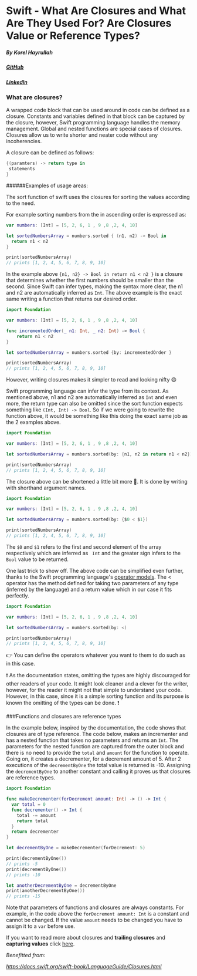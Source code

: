 # Swift - What Are Closures and What Are They Used For? Are Closures Value or Reference Types?

##### By Korel Hayrullah

##### [GitHub]( https://github.com/korelhayrullah)

##### [LinkedIn](https://www.linkedin.com/in/korel-chairoula-238882121)

### What are closures?

A wrapped code block that can be used around in code can be defined as a closure. Constants and variables defined in that block can be captured by the closure, however, Swift programming language handles the memory management. Global and nested functions are special cases of closures. Closures allow us to write shorter and neater code without any incoherencies. 

A closure can be defined as follows:

```swift
{(paramters) -> return type in
 statements
}
```

######Examples of usage areas:

The sort function of swift uses the closures for sorting the values according to the need.

For example sorting numbers from the in ascending order is expressed as: 

```swift
var numbers: [Int] = [5, 2, 6, 1 , 9 ,8 ,2, 4, 10]

let sortedNumbersArray = numbers.sorted { (n1, n2) -> Bool in
  return n1 < n2
}

print(sortedNumbersArray)
// prints [1, 2, 4, 5, 6, 7, 8, 9, 10]
```

In the example above ```{n1, n2} -> Bool in return n1 < n2 }``` is a closure that determines whether the first numbers should be smaller than the second. Since Swift can infer types, making the syntax more clear, the n1 and n2 are automatically inferred as ```Int```. The above example is the exact same writing a function that returns our desired order.

```swift
import Foundation

var numbers: [Int] = [5, 2, 6, 1 , 9 ,8 ,2, 4, 10]

func incrementedOrder(_ n1: Int, _ n2: Int) -> Bool {
    return n1 < n2
}

let sortedNumbersArray = numbers.sorted {by: incrementedOrder }

print(sortedNumbersArray)
// prints [1, 2, 4, 5, 6, 7, 8, 9, 10]
```

However, writing closures makes it simpler to read and looking nifty :smile:

Swift programming language can infer the type from its context. As mentioned above, n1 and n2 are automatically inferred as ```Int``` and even more, the return type can also be omitted since the sort function expects something like ```(Int, Int) -> Bool```. So if we were going to rewrite the function above, it would be something like this doing the exact same job as the 2 examples above.

```swift
import Foundation

var numbers: [Int] = [5, 2, 6, 1 , 9 ,8 ,2, 4, 10]

let sortedNumbersArray = numbers.sorted(by: {n1, n2 in return n1 < n2})

print(sortedNumbersArray)
// prints [1, 2, 4, 5, 6, 7, 8, 9, 10]
```

The closure above can be shortened a little bit more :grimacing:. It is done by writing with shorthand argument names.

```swift
import Foundation

var numbers: [Int] = [5, 2, 6, 1 , 9 ,8 ,2, 4, 10]

let sortedNumbersArray = numbers.sorted(by: {$0 < $1})

print(sortedNumbersArray)
// prints [1, 2, 4, 5, 6, 7, 8, 9, 10]
```

The ```$0``` and ```$1``` refers to the first and second element of the array respectively which are inferred as ``` Int``` and the greater sign infers to the ```Bool``` value to be returned.

One last trick to show off. The above code can be simplified even further, thanks to the Swift programming language's [operator models](https://docs.swift.org/swift-book/LanguageGuide/AdvancedOperators.html#ID42). The < operator has the method defined for taking two parameters of any type (inferred by the language) and a return value which in our case it fits perfectly.

```swift
import Foundation

var numbers: [Int] = [5, 2, 6, 1 , 9 ,8 ,2, 4, 10]

let sortedNumbersArray = numbers.sorted(by: <)

print(sortedNumbersArray)
// prints [1, 2, 4, 5, 6, 7, 8, 9, 10]
```

:point_right: You can define the operators whatever you want to them to do such as in this case.

:exclamation: As the documentation states, omitting the types are highly discouraged for other readers of your code. It might look cleaner and a clever for the writer, however, for the reader it might not that simple to understand your code. However, in this case, since it is a simple sorting function and its purpose is known the omitting of the types can be done. :exclamation:

###Functions and closures are reference types

In the example below, inspired by the documentation, the code shows that closures are of type reference. The code below, makes an incrementer and has a nested function that takes no parameters and returns an ```Int```. The parameters for the nested function are captured from the outer block and there is no need to provide the ```total``` and ```amount``` for the function to operate. Going on, it creates a decrementer, for a decrement amount of 5. After 2 executions of the  ```decrementByOne``` the total value is returned is -10. Assigning the ```decrementByOne``` to another constant and calling it proves us that closures are reference types.

```swift
import Foundation

func makeDecrementer(forDecrement amount: Int) -> () -> Int {
  var total = 0
  func decrementer() -> Int {
    total -= amount
    return total
  }
  return decrementer
}

let decrementByOne = makeDecrementer(forDecrement: 5)

print(decrementByOne())
// prints -5
print(decrementByOne())
// prints -10

let anotherDecrementByOne = decrementByOne
print(anotherDecrementByOne())
// prints -15

```



Note that parameters of functions and closures are always constants. For example, in the code above the ```forDecrement amount: Int``` is a constant and cannot be changed. If the value ```amount``` needs to be changed you have to assign it to a ```var``` before use.

If you want to read more about closures and **trailing closures** and **capturing values** click [here](https://docs.swift.org/swift-book/LanguageGuide/Closures.html).

*Benefitted from:*

*<https://docs.swift.org/swift-book/LanguageGuide/Closures.html>*